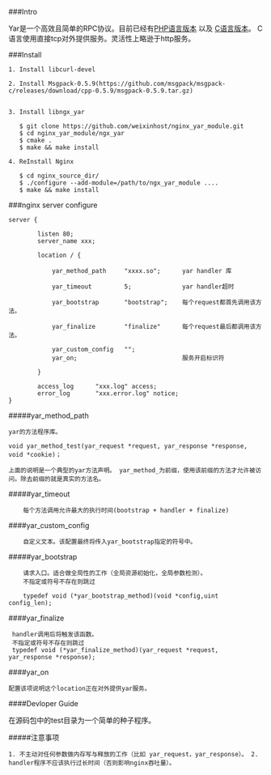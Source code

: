 ###Intro

Yar是一个高效且简单的RPC协议。目前已经有[PHP语言版本](https://github.com/laruence/yar) 以及 [C语言版本](https://github.com/laruence/yar)。	C语言使用直接tcp对外提供服务。灵活性上略逊于http服务。

###Install

	1. Install libcurl-devel

	2. Install Msgpack-0.5.9(https://github.com/msgpack/msgpack-c/releases/download/cpp-0.5.9/msgpack-0.5.9.tar.gz)


	3. Install libngx_yar

	   $ git clone https://github.com/weixinhost/nginx_yar_module.git
	   $ cd nginx_yar_module/ngx_yar
	   $ cmake .
	   $ make && make install

	4. ReInstall Nginx

	   $ cd nginx_source_dir/
	   $ ./configure --add-module=/path/to/ngx_yar_module ....
	   $ make && make install



###nginx server configure

	server {

			listen 80;
			server_name xxx;

			location / {

				yar_method_path		"xxxx.so";	    yar handler 库

				yar_timeout			5;			    yar handler超时

				yar_bootstrap		"bootstrap";    每个request都首先调用该方法。

				yar_finalize		"finalize"	    每个request最后都调用该方法。

				yar_custom_config   "";
				yar_on;							    服务开启标识符

			}

			access_log		"xxx.log" access;
			error_log		"xxx.error.log" notice;
	}



#####yar_method_path

	yar的方法程序库。

	void yar_method_test(yar_request *request, yar_response *response, void *cookie)；

	上面的说明是一个典型的yar方法声明。 yar_method_为前缀，使用该前缀的方法才允许被访问。除去前缀的就是真实的方法名。


#####yar_timeout

		每个方法调用允许最大的执行时间(bootstrap + handler + finalize)

####yar_custom_config

		自定义文本。该配置最终将传入yar_bootstrap指定的符号中。

#####yar_bootstrap

		请求入口。适合做全局性的工作（全局资源初始化，全局参数检测）。
		不指定或符号不存在则跳过

		typedef void (*yar_bootstrap_method)(void *config,uint config_len);


####yar_finalize

	 handler调用后将触发该函数。
	 不指定或符号不存在则跳过
	 typedef void (*yar_finalize_method)(yar_request *request, yar_response *response);

####yar_on

	配置该项说明这个location正在对外提供yar服务。


####Devloper Guide

在源码包中的test目录为一个简单的种子程序。



#####注意事项

	1. 不主动对任何参数做内存写与释放的工作（比如 yar_request，yar_response）。	2. handler程序不应该执行过长时间（否则影响nginx吞吐量）。




